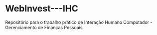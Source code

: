 # WebInvest---IHC
Repositório para o trabalho prático de Interação Humano Computador - Gerenciamento de Finanças Pessoais
